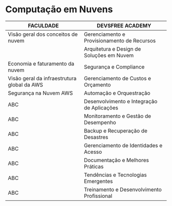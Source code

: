 
# Computação em Nuvens

|FACULDADE|DEVSFREE ACADEMY|
|----------|----------------|
|Visão geral dos conceitos de nuvem|Gerenciamento e Provisionamento de Recursos|
||Arquitetura e Design de Soluções em Nuvem|
|Economia e faturamento da nuvem|Segurança e Compliance|
|Visão geral da infraestrutura global da AWS|Gerenciamento de Custos e Orçamento|
|Segurança na Nuvem AWS|Automação e Orquestração|
|ABC|Desenvolvimento e Integração de Aplicações|
|ABC|Monitoramento e Gestão de Desempenho|
|ABC|Backup e Recuperação de Desastres|
|ABC|Gerenciamento de Identidades e Acesso|
|ABC|Documentação e Melhores Práticas|
|ABC|Tendências e Tecnologias Emergentes|
|ABC|Treinamento e Desenvolvimento Profissional|

